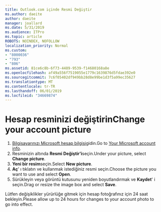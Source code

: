 ```yaml
---
title: Outlook.com içinde Resmi Değiştir
ms.author: daeite
author: daeite
manager: joallard
ms.date: 5/31/2019
ms.audience: ITPro
ms.topic: article
ROBOTS: NOINDEX, NOFOLLOW
localization_priority: Normal
ms.custom:
- "8000036"
- "793"
- "806"
ms.assetid: 81ce6c8b-6f73-4489-9539-f14680168a8e
ms.openlocfilehash: af49a556f7519055e1779c1639876d5fdae392e0
ms.sourcegitcommit: 7c6f05402df949bb28d8e99be1d3f5a99ec35627
ms.translationtype: MT
ms.contentlocale: tr-TR
ms.lasthandoff: 06/01/2019
ms.locfileid: "34669874"
---
```

# <a name="change-your-account-picture"></a><span data-ttu-id="3c166-102">Hesap resminizi değiştirin</span><span class="sxs-lookup"><span data-stu-id="3c166-102">Change your account picture</span></span>

1. <span data-ttu-id="3c166-103">[Bilgisayarınızı Microsoft hesap bilgisi](https://go.microsoft.com/fwlink/p/?linkid=860841)gidin.</span><span class="sxs-lookup"><span data-stu-id="3c166-103">Go to [Your Microsoft account info](https://go.microsoft.com/fwlink/p/?linkid=860841).</span></span>
2. <span data-ttu-id="3c166-104">Resminizin altında **Resmi Değiştir'i**seçin.</span><span class="sxs-lookup"><span data-stu-id="3c166-104">Under your picture, select **Change picture**.</span></span>
3. <span data-ttu-id="3c166-105">**Yeni bir resim**seçin.</span><span class="sxs-lookup"><span data-stu-id="3c166-105">Select **New picture**.</span></span>
4. <span data-ttu-id="3c166-106">**Aç**' ı tıklatın ve kullanmak istediğiniz resmi seçin.</span><span class="sxs-lookup"><span data-stu-id="3c166-106">Choose the picture you want to use and select **Open**.</span></span>
5. <span data-ttu-id="3c166-107">Sürükleyin veya görüntü kutusunu yeniden boyutlandırmak ve **Kaydet**' i seçin.</span><span class="sxs-lookup"><span data-stu-id="3c166-107">Drag or resize the image box and select **Save**.</span></span>

<span data-ttu-id="3c166-108">Lütfen değişiklikler yürürlüğe gitmek için hesap fotoğrafınız için 24 saat bekleyin.</span><span class="sxs-lookup"><span data-stu-id="3c166-108">Please allow up to 24 hours for changes to your account photo to go into effect.</span></span>